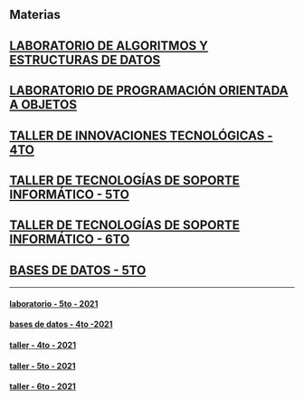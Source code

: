## Materias


## [LABORATORIO DE ALGORITMOS Y ESTRUCTURAS DE DATOS](https://github.com/nadianoe/nadianoe.github.io/blob/master/laboratorio4to/labo4to.md#laboratorio-de-algoritmos-y-estructuras-de-datos)

## [LABORATORIO DE PROGRAMACIÓN ORIENTADA A OBJETOS](https://github.com/nadianoe/nadianoe.github.io/blob/master/labo/laboratorio2022.md#laboratorio-de-programaci%C3%B3n-orientada-a-objetos)

## [TALLER DE INNOVACIONES TECNOLÓGICAS - 4TO](https://github.com/nadianoe/nadianoe.github.io/blob/master/taller4to2022/taller4to2022.md#taller-de-innovaciones-tecnol%C3%B3gicas)

## [TALLER DE TECNOLOGÍAS DE SOPORTE INFORMÁTICO - 5TO](https://github.com/nadianoe/nadianoe.github.io/blob/master/taller5to2022/taller5to2022.md#taller-de-tecnolog%C3%ADas-de-soporte-inform%C3%A1tico---5to)

## [TALLER DE TECNOLOGÍAS DE SOPORTE INFORMÁTICO - 6TO](https://github.com/nadianoe/nadianoe.github.io/blob/master/taller6to2022/taller6to2022.md#taller-de-tecnolog%C3%ADas-de-soporte-inform%C3%A1tico)

## [BASES DE DATOS - 5TO](https://github.com/nadianoe/nadianoe.github.io/blob/master/bd5to2022/db5to2022.md#bases-de-datos---5to)

--------------------------------------

#### [laboratorio - 5to - 2021](https://github.com/materiasipm/materiasipm.github.io/blob/master/labo/labo.md#programa-del-laboratorio-de-programaci%C3%B3n-oritentada-a-objetos)

#### [bases de datos - 4to -2021](https://github.com/nadianoe/nadianoe.github.io/blob/master/bases/bases.md)

#### [taller - 4to - 2021](https://github.com/materiasipm/materiasipm.github.io/blob/master/taller4to/taller4to.md#taller-de-innovaciones-tecnol%C3%B3gicas)

#### [taller - 5to - 2021](https://github.com/materiasipm/materiasipm.github.io/blob/master/taller5to/taller5to.md#taller-de-tecnolog%C3%ADas-de-soporte-inform%C3%A1tico)

#### [taller - 6to - 2021](https://github.com/materiasipm/materiasipm.github.io/blob/master/taller6to/taller6to.md#taller-de-tecnolog%C3%ADas-de-soporte-inform%C3%A1tico)

